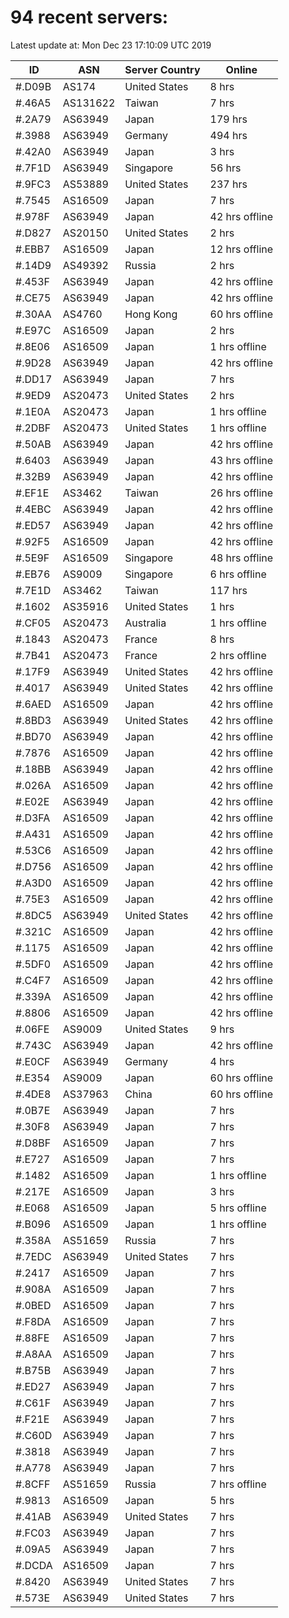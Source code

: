 # 94 recent servers:

Latest update at: Mon Dec 23 17:10:09 UTC 2019

| ID | ASN | Server Country | Online |
| -- | --- | -------------- | ------ |
| #.D09B | AS174 | United States | 8 hrs |
| #.46A5 | AS131622 | Taiwan | 7 hrs |
| #.2A79 | AS63949 | Japan | 179 hrs |
| #.3988 | AS63949 | Germany | 494 hrs |
| #.42A0 | AS63949 | Japan | 3 hrs |
| #.7F1D | AS63949 | Singapore | 56 hrs |
| #.9FC3 | AS53889 | United States | 237 hrs |
| #.7545 | AS16509 | Japan | 7 hrs |
| #.978F | AS63949 | Japan | 42 hrs offline |
| #.D827 | AS20150 | United States | 2 hrs |
| #.EBB7 | AS16509 | Japan | 12 hrs offline |
| #.14D9 | AS49392 | Russia | 2 hrs |
| #.453F | AS63949 | Japan | 42 hrs offline |
| #.CE75 | AS63949 | Japan | 42 hrs offline |
| #.30AA | AS4760 | Hong Kong | 60 hrs offline |
| #.E97C | AS16509 | Japan | 2 hrs |
| #.8E06 | AS16509 | Japan | 1 hrs offline |
| #.9D28 | AS63949 | Japan | 42 hrs offline |
| #.DD17 | AS63949 | Japan | 7 hrs |
| #.9ED9 | AS20473 | United States | 2 hrs |
| #.1E0A | AS20473 | Japan | 1 hrs offline |
| #.2DBF | AS20473 | United States | 1 hrs offline |
| #.50AB | AS63949 | Japan | 42 hrs offline |
| #.6403 | AS63949 | Japan | 43 hrs offline |
| #.32B9 | AS63949 | Japan | 42 hrs offline |
| #.EF1E | AS3462 | Taiwan | 26 hrs offline |
| #.4EBC | AS63949 | Japan | 42 hrs offline |
| #.ED57 | AS63949 | Japan | 42 hrs offline |
| #.92F5 | AS16509 | Japan | 42 hrs offline |
| #.5E9F | AS16509 | Singapore | 48 hrs offline |
| #.EB76 | AS9009 | Singapore | 6 hrs offline |
| #.7E1D | AS3462 | Taiwan | 117 hrs |
| #.1602 | AS35916 | United States | 1 hrs |
| #.CF05 | AS20473 | Australia | 1 hrs offline |
| #.1843 | AS20473 | France | 8 hrs |
| #.7B41 | AS20473 | France | 2 hrs offline |
| #.17F9 | AS63949 | United States | 42 hrs offline |
| #.4017 | AS63949 | United States | 42 hrs offline |
| #.6AED | AS16509 | Japan | 42 hrs offline |
| #.8BD3 | AS63949 | United States | 42 hrs offline |
| #.BD70 | AS63949 | Japan | 42 hrs offline |
| #.7876 | AS16509 | Japan | 42 hrs offline |
| #.18BB | AS63949 | Japan | 42 hrs offline |
| #.026A | AS16509 | Japan | 42 hrs offline |
| #.E02E | AS63949 | Japan | 42 hrs offline |
| #.D3FA | AS16509 | Japan | 42 hrs offline |
| #.A431 | AS16509 | Japan | 42 hrs offline |
| #.53C6 | AS16509 | Japan | 42 hrs offline |
| #.D756 | AS16509 | Japan | 42 hrs offline |
| #.A3D0 | AS16509 | Japan | 42 hrs offline |
| #.75E3 | AS16509 | Japan | 42 hrs offline |
| #.8DC5 | AS63949 | United States | 42 hrs offline |
| #.321C | AS16509 | Japan | 42 hrs offline |
| #.1175 | AS16509 | Japan | 42 hrs offline |
| #.5DF0 | AS16509 | Japan | 42 hrs offline |
| #.C4F7 | AS16509 | Japan | 42 hrs offline |
| #.339A | AS16509 | Japan | 42 hrs offline |
| #.8806 | AS16509 | Japan | 42 hrs offline |
| #.06FE | AS9009 | United States | 9 hrs |
| #.743C | AS63949 | Japan | 42 hrs offline |
| #.E0CF | AS63949 | Germany | 4 hrs |
| #.E354 | AS9009 | Japan | 60 hrs offline |
| #.4DE8 | AS37963 | China | 60 hrs offline |
| #.0B7E | AS63949 | Japan | 7 hrs |
| #.30F8 | AS63949 | Japan | 7 hrs |
| #.D8BF | AS16509 | Japan | 7 hrs |
| #.E727 | AS16509 | Japan | 7 hrs |
| #.1482 | AS16509 | Japan | 1 hrs offline |
| #.217E | AS16509 | Japan | 3 hrs |
| #.E068 | AS16509 | Japan | 5 hrs offline |
| #.B096 | AS16509 | Japan | 1 hrs offline |
| #.358A | AS51659 | Russia | 7 hrs |
| #.7EDC | AS63949 | United States | 7 hrs |
| #.2417 | AS16509 | Japan | 7 hrs |
| #.908A | AS16509 | Japan | 7 hrs |
| #.0BED | AS16509 | Japan | 7 hrs |
| #.F8DA | AS16509 | Japan | 7 hrs |
| #.88FE | AS16509 | Japan | 7 hrs |
| #.A8AA | AS16509 | Japan | 7 hrs |
| #.B75B | AS63949 | Japan | 7 hrs |
| #.ED27 | AS63949 | Japan | 7 hrs |
| #.C61F | AS63949 | Japan | 7 hrs |
| #.F21E | AS63949 | Japan | 7 hrs |
| #.C60D | AS63949 | Japan | 7 hrs |
| #.3818 | AS63949 | Japan | 7 hrs |
| #.A778 | AS63949 | Japan | 7 hrs |
| #.8CFF | AS51659 | Russia | 7 hrs offline |
| #.9813 | AS16509 | Japan | 5 hrs |
| #.41AB | AS63949 | United States | 7 hrs |
| #.FC03 | AS63949 | Japan | 7 hrs |
| #.09A5 | AS63949 | Japan | 7 hrs |
| #.DCDA | AS16509 | Japan | 7 hrs |
| #.8420 | AS63949 | United States | 7 hrs |
| #.573E | AS63949 | United States | 7 hrs |

